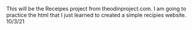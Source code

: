 This will be the Receipes project from theodinproject.com. I am going to practice the html that I just learned to created a simple recipies website.   10/3/21





